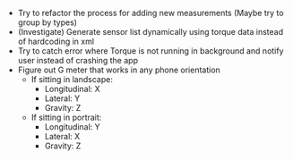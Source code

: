 - Try to refactor the process for adding new measurements (Maybe try to group by types)
- (Investigate) Generate sensor list dynamically using torque data instead of hardcoding in xml
- Try to catch error where Torque is not running in background and notify user instead of crashing the app
- Figure out G meter that works in any phone orientation
  - If sitting in landscape:
    - Longitudinal: X
    - Lateral: Y
    - Gravity: Z
  - If sitting in portrait:
    - Longitudinal: Y
    - Lateral: X
    - Gravity: Z
